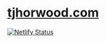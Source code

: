 # [tjhorwood.com](https://tjhorwood.com/)

[![Netlify Status](https://api.netlify.com/api/v1/badges/be066d54-9e1e-4fd8-a2af-c89734a0a227/deploy-status)](https://app.netlify.com/sites/tjhorwood/deploys)
